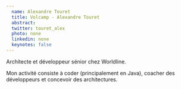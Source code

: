```yaml
---
  name: Alexandre Touret
  title: Volcamp - Alexandre Touret
  abstract: 
  twitter: touret_alex
  photo: none
  linkedin: none
  keynotes: false
---
```

Architecte et développeur sénior chez Worldline.

Mon activité consiste à coder (principalement en Java), coacher des développeurs et concevoir des architectures. 